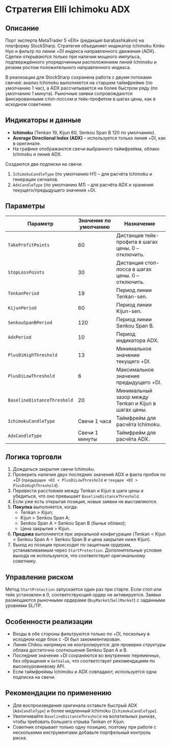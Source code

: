 # Стратегия Elli Ichimoku ADX

## Описание
Порт эксперта MetaTrader 5 «Elli» (редакция barabashkakvn) на платформу StockSharp. Стратегия объединяет индикатор Ichimoku Kinko Hyo и фильтр по линии +DI индекса направленного движения (ADX). Сделки открываются только при наличии мощного импульса, подтверждённого упорядоченным расположением линий Ichimoku и резким ростом положительного направленного индекса.

В реализации для StockSharp сохранена работа с двумя потоками свечей: анализ Ichimoku выполняется на старшем таймфрейме (по умолчанию 1 час), а ADX рассчитывается на более быстром ряду (по умолчанию 1 минута). Рыночные заявки сопровождаются фиксированными стоп-лоссом и тейк-профитом в шагах цены, как в исходном советнике.

## Индикаторы и данные
- **Ichimoku** (Tenkan 19, Kijun 60, Senkou Span B 120 по умолчанию).
- **Average Directional Index (ADX)** – используется только линия +DI, как в оригинале.
- На графике отображаются свечи выбранного таймфрейма, облако Ichimoku и линия ADX.

Создаются две подписки на свечи:
1. `IchimokuCandleType` (по умолчанию H1) – для расчёта Ichimoku и генерации сигналов.
2. `AdxCandleType` (по умолчанию M1) – для расчёта ADX и хранения текущего/предыдущего значения +DI.

## Параметры
| Параметр | Значение по умолчанию | Назначение |
|----------|-----------------------|------------|
| `TakeProfitPoints` | 60 | Дистанция тейк-профита в шагах цены. 0 – отключить. |
| `StopLossPoints` | 30 | Дистанция стоп-лосса в шагах цены. 0 – отключить. |
| `TenkanPeriod` | 19 | Период линии Tenkan-sen. |
| `KijunPeriod` | 60 | Период линии Kijun-sen. |
| `SenkouSpanBPeriod` | 120 | Период линии Senkou Span B. |
| `AdxPeriod` | 10 | Период индикатора ADX. |
| `PlusDiHighThreshold` | 13 | Минимальное значение текущего +DI. |
| `PlusDiLowThreshold` | 6 | Максимальное значение предыдущего +DI. |
| `BaselineDistanceThreshold` | 20 | Минимальный зазор между Tenkan и Kijun в шагах цены. |
| `IchimokuCandleType` | Свечи 1 часа | Таймфрейм для расчёта Ichimoku. |
| `AdxCandleType` | Свечи 1 минуты | Таймфрейм для расчёта ADX. |

## Логика торговли
1. Дождаться закрытия свечи Ichimoku.
2. Проверить наличие двух последних значений ADX и факта пробоя по +DI (`предыдущее +DI < PlusDiLowThreshold` и `текущее +DI > PlusDiHighThreshold`).
3. Перевести расстояние между Tenkan и Kijun в шаги цены и убедиться, что оно превышает `BaselineDistanceThreshold`.
4. Если уже есть открытая позиция, новые заявки не выставляются.
5. **Покупка** выполняется, когда:
   - Tenkan > Kijun;
   - Kijun > Senkou Span A;
   - Senkou Span A > Senkou Span B (бычье облако);
   - Цена закрытия > Kijun.
6. **Продажа** выполняется при зеркальной конфигурации (Tenkan < Kijun < Senkou Span A < Senkou Span B и цена закрытия ниже Kijun).
7. Выход из позиции происходит по защитным ордерам, устанавливаемым через `StartProtection`. Дополнительные условия выхода не используются, что соответствует оригинальному советнику.

## Управление риском
Метод `StartProtection` запускается один раз при старте. Если стоп или тейк установлен в 0, соответствующий ордер не активируется. Заявки размещаются рыночными ордерами (`BuyMarket`/`SellMarket`) с заданными уровнями SL/TP.

## Особенности реализации
- Входы в обе стороны фильтруются только по +DI, поскольку в исходном коде блок с -DI был закомментирован.
- Линия Chikou напрямую не контролируется: для проверки структуры облака достаточно соотношения Senkou Span A и B.
- Последние значения +DI сохраняются во внутренних переменных, без обращения к `GetValue`, что соответствует рекомендациям по высокоуровневому API.
- Если таймфреймы Ichimoku и ADX совпадают, используется одна подписка на свечи.

## Рекомендации по применению
- Для воспроизведения оригинала оставьте быстрый ADX (`AdxCandleType`) и более медленный Ichimoku (`IchimokuCandleType`).
- Увеличивайте `BaselineDistanceThreshold` на волатильных рынках, чтобы требовать большего отрыва Tenkan от Kijun.
- Советник открывает только одну позицию, поэтому при работе с несколькими инструментами добавьте портфельный контроль риска.
